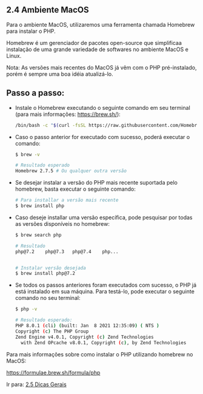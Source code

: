 ## 2.4 Ambiente MacOS

Para o ambiente MacOS, utilizaremos uma ferramenta chamada Homebrew para instalar o PHP.

Homebrew é um gerenciador de pacotes open-source que simplificaa instalação de uma grande variedade de softwares no ambiente MacOS e Linux.

Nota: As versões mais recentes do MacOS já vêm com o PHP pré-instalado, porém é sempre uma boa idéia atualizá-lo.

## Passo a passo:

- Instale o Homebrew executando o seguinte comando em seu terminal (para mais informações: https://brew.sh/):

  ```bash
  /bin/bash -c "$(curl -fsSL https://raw.githubusercontent.com/Homebrew/install/HEAD/install.sh)"
  ```

- Caso o passo anterior for executado com sucesso, poderá executar o comando:

  ```bash
  $ brew -v

  # Resultado esperado
  Homebrew 2.7.5 # Ou qualquer outra versão
  ```

- Se desejar instalar a versão do PHP mais recente suportada pelo homebrew, basta executar o seguinte comando:

  ```bash
  # Para installar a versão mais recente
  $ brew install php
  ```

- Caso deseje installar uma versão específica, pode pesquisar por todas as versões disponíveis no homebrew:

  ```bash
  $ brew search php

  # Resultado
  php@7.2    php@7.3   php@7.4    php...


  # Instalar versão desejada
  $ brew install php@7.2
  ```

- Se todos os passos anteriores foram executados com sucesso, o PHP já está instalado em sua máquina.
  Para testá-lo, pode executar o seguinte comando no seu terminal:

  ```bash
  $ php -v

  # Resultado esperado:
  PHP 8.0.1 (cli) (built: Jan  8 2021 12:35:09) ( NTS )
  Copyright (c) The PHP Group
  Zend Engine v4.0.1, Copyright (c) Zend Technologies
    with Zend OPcache v8.0.1, Copyright (c), by Zend Technologies
  ```

Para mais informações sobre como instalar o PHP utilizando homebrew no MacOS:

https://formulae.brew.sh/formula/php

Ir para: [2.5 Dicas Gerais](5-Dicas-gerais.md)
